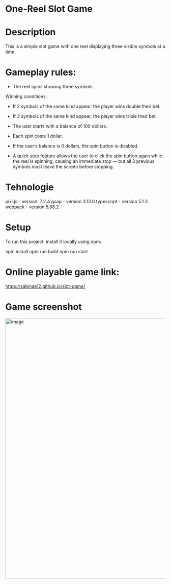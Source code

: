# One-Reel Slot Game

# Description

This is a simple slot game with one reel displaying three visible symbols at a time.

# Gameplay rules:
- The reel spins showing three symbols.

Winning conditions:

- If 2 symbols of the same kind appear, the player wins double their bet.

- If 3 symbols of the same kind appear, the player wins triple their bet.

- The user starts with a balance of 100 dollars.

- Each spin costs 1 dollar.

- If the user’s balance is 0 dollars, the spin button is disabled.

- A quick stop feature allows the user to click the spin button again while the reel is spinning, causing an immediate stop — but all 3 previous symbols must leave the screen before stopping.


# Tehnologie

pixi.js - version: 7.2.4 gsap - version 3.13.0 typescript - version 5.1.3 webpack - version 5.88.2

# Setup

To run this project, install it locally using npm:

npm install
npm run build
npm run start

# Online playable game link:

https://sabinaa12.github.io/slot-game/

# Game screenshot

<img width="1257" height="816" alt="image" src="https://github.com/user-attachments/assets/20d41566-6cbe-4221-9510-320911ad6082" />

 
 
